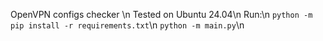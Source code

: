 OpenVPN configs checker \n
Tested on Ubuntu 24.04\n
Run:\n 
`python -m pip install -r requirements.txt`\n
`python -m main.py`\n
